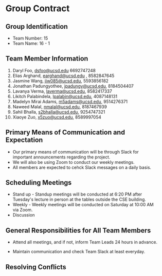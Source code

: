 # Group Contract

## Group Identification
- Team Number: 15
- Team Name: 16 - 1

## Team Member Information
1. Daryl Foo, dsfoo@ucsd.edu 6692747248
2. Elias Arghand, earghand@ucsd.edu , 8582847645
3. Jasmine Wang, jiw085@ucsd.edu, 5593856182
4. Jonathan Padungyothee, jpadungy@ucsd.edu, 8184504407
5. Lavanya Verma, laverma@ucsd.edu, 8582417337 
6. Likitch Palabindela, lpalabin@ucsd.edu, 4087148131
7. Madelyn Mirai Adams, m5adams@ucsd.edu, 9514276371
8. Naweed Malal, nmalal@ucsd.edu, 8187467939
9. Sahil Bhalla, s2bhalla@ucsd.edu, 9254747321
10. Xiaoye Zuo, x5zuo@ucsd.edu, 8589997054

## Primary Means of Communication and Expectation
- Our primary means of communication will be through Slack for important announcements regarding the project.
- We will also be using Zoom to conduct our weekly meetings.
- All members are expected to cehck Slack messages on a daily basis.

## Scheduling Meetings
- Stand up - Standup meetings will be conducted at 6:20 PM after Tuesday's lecture in person at the tables outside the CSE building.
- Weekly - Weekly meetings will be conducted on Saturday at 10:00 AM via Zoom.
- Discussion

## General Responsibilities for All Team Members
- Attend all meetings, and if not, inform Team Leads 24 hours in advance.

- Maintain communication and check Team Slack at least everyday.

## Resolving Conflicts
